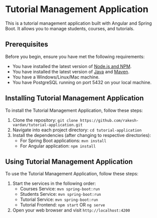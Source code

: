 # Tutorial Management Application

This is a tutorial management application built with Angular and Spring Boot. It allows you to manage students, courses, and tutorials.

## Prerequisites

Before you begin, ensure you have met the following requirements:

- You have installed the latest version of [Node.js and NPM](https://nodejs.org/en/download/).
- You have installed the latest version of [Java](https://www.oracle.com/java/technologies/javase-jdk11-downloads.html) and [Maven](https://maven.apache.org/download.cgi).
- You have a Windows/Linux/Mac machine.
- You have PostgreSQL running on port 5432 on your local machine.

## Installing Tutorial Management Application

To install the Tutorial Management Application, follow these steps:

1. Clone the repository: `git clone https://github.com/rakesh-vardan/tutorial-application.git`
2. Navigate into each project directory: `cd tutorial-application`
3. Install the dependencies (after changing to respective directories):
   - For Spring Boot applications: `mvn install`
   - For Angular application: `npm install`

## Using Tutorial Management Application

To use the Tutorial Management Application, follow these steps:

1. Start the services in the following order:
   - Courses Service: `mvn spring-boot:run`
   - Students Service: `mvn spring-boot:run`
   - Tutorial Service: `mvn spring-boot:run`
   - Tutorial Frontend: `npm start` OR `ng serve`
2. Open your web browser and visit `http://localhost:4200`
